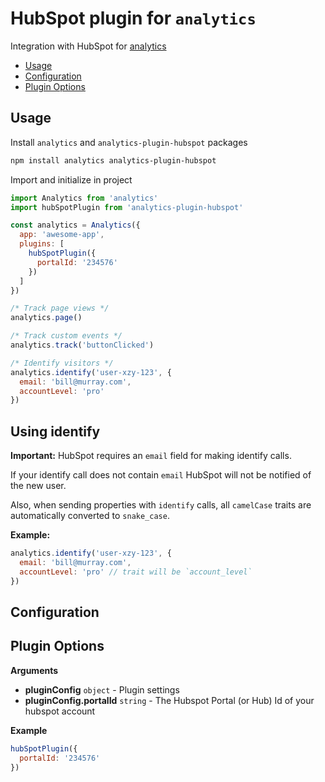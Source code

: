 # HubSpot plugin for `analytics`

Integration with HubSpot for [analytics](https://www.npmjs.com/package/analytics)

<!-- ANALYTICS_DOCS:START (TOC) -->
- [Usage](#usage)
- [Configuration](#configuration)
- [Plugin Options](#plugin-options)
<!-- ANALYTICS_DOCS:END (TOC) -->

## Usage

Install `analytics` and `analytics-plugin-hubspot` packages

```bash
npm install analytics analytics-plugin-hubspot
```

Import and initialize in project

```js
import Analytics from 'analytics'
import hubSpotPlugin from 'analytics-plugin-hubspot'

const analytics = Analytics({
  app: 'awesome-app',
  plugins: [
    hubSpotPlugin({
      portalId: '234576'
    })
  ]
})

/* Track page views */
analytics.page()

/* Track custom events */
analytics.track('buttonClicked')

/* Identify visitors */
analytics.identify('user-xzy-123', {
  email: 'bill@murray.com',
  accountLevel: 'pro'
})
```

## Using identify

**Important:** HubSpot requires an `email` field for making identify calls.

If your identify call does not contain `email` HubSpot will not be notified of the new user.

Also, when sending properties with `identify` calls, all `camelCase` traits are automatically converted to `snake_case`.

**Example:**

```js
analytics.identify('user-xzy-123', {
  email: 'bill@murray.com',
  accountLevel: 'pro' // trait will be `account_level`
})
```

## Configuration

<!-- ANALYTICS_DOCS:START (API) -->
## Plugin Options

**Arguments**

- **pluginConfig** <code>object</code> - Plugin settings
- **pluginConfig.portalId** <code>string</code> - The Hubspot Portal (or Hub) Id of your hubspot account

**Example**

```js
hubSpotPlugin({
  portalId: '234576'
})
```
<!-- ANALYTICS_DOCS:END -->
